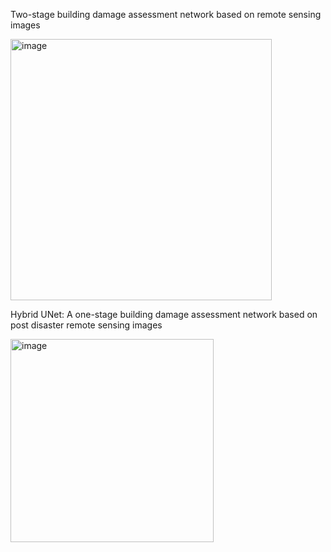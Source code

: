Two-stage building damage assessment network based on remote sensing images

<img width="418" alt="image" src="https://github.com/nanmukeqi/Building-Damage-Assessment/assets/164450568/be4d2d46-9d46-4280-a854-c7c3e676c6b4">

Hybrid UNet: A one-stage building damage assessment network based on post disaster remote sensing images

<img width="325" alt="image" src="https://github.com/nanmukeqi/Building-Damage-Assessment/assets/164450568/ad3c8e55-ba4a-40a8-92e9-6957b229ad17">
